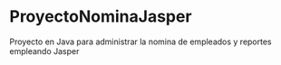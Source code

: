 # ProyectoNominaJasper
Proyecto en Java para administrar la nomina de empleados y reportes empleando Jasper
